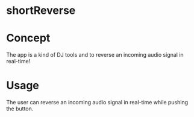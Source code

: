 # shortReverse

# Concept

The app is a kind of DJ tools and to reverse an incoming audio signal in real-time!

# Usage

The user can reverse an incoming audio signal in real-time while pushing the button.
